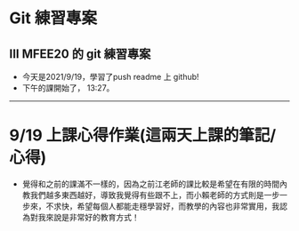 # Git 練習專案
III MFEE20 的 git 練習專案
---
- 今天是2021/9/19，學習了push readme 上 github!
- 下午的課開始了， 13:27。
---
# 9/19 上課心得作業(這兩天上課的筆記/心得)
- 覺得和之前的課滿不一樣的，因為之前江老師的課比較是希望在有限的時間內教我們越多東西越好，導致我覺得有些跟不上，而小賴老師的方式則是一步一步來，不求快，希望每個人都能走穩學習好，而教學的內容也非常實用，我認為對我來說是非常好的教育方式！
